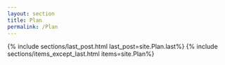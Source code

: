 ```yaml
---
layout: section
title: Plan
permalink: /Plan
---
```

{% include sections/last_post.html last_post=site.Plan.last%}
{% include sections/items_except_last.html items=site.Plan%}
